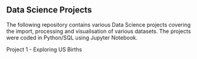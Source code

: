## Data Science Projects
The following repository contains various Data Science projects covering the import, processing and visualisation of various datasets. 
The projects were coded in Python/SQL using Jupyter Notebook.

Project 1 - Exploring US Births
